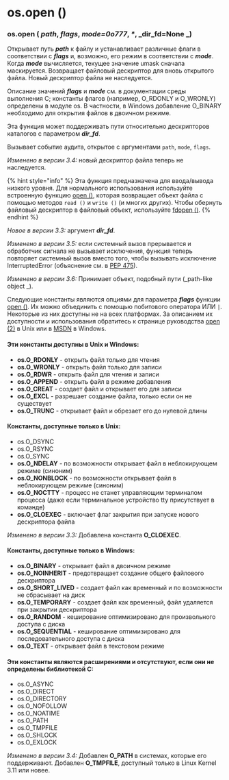 # os.open ()

### os.open ( _path_, _flags_, _mode=0o777_, _\*_, _dir\_fd=None _)

Открывает путь _**path**_ к файлу и устанавливает различные флаги в соответствии с _**flags**_ и, возможно, его режим в соответствии с _**mode**_. Когда _**mode**_ вычисляется, текущее значение umask сначала маскируется. Возвращает файловый дескриптор для вновь открытого файла. Новый дескриптор файла не наследуется.

Описание значений _**flags**_ и _**mode**_ см. в документации среды выполнения C; константы флагов (например, O\_RDONLY и O\_WRONLY) определены в модуле os. В частности, в Windows добавление O\_BINARY необходимо для открытия файлов в двоичном режиме.

Эта функция может поддерживать пути относительно дескрипторов каталогов с параметром _**dir\_fd**_.

Вызывает событие аудита, открытое с аргументами `path`, `mode`, `flags`.

_Изменено в версии 3.4:_ новый дескриптор файла теперь не наследуется.

{% hint style="info" %}
Эта функция предназначена для ввода/вывода низкого уровня. Для нормального использования используйте встроенную функцию [open ()](../../../../vstroennye-obekty/vstroennye-funkcii/open.md), которая возвращает объект файла с помощью методов `read ()` и `write ()` (и многих других). Чтобы обернуть файловый дескриптор в файловый объект, используйте [fdopen ()](../sozdanie-failovogo-obekta/os.fdopen.md).
{% endhint %}

_Новое в версии 3.3:_ аргумент _**dir\_fd**_.

_Изменено в версии 3.5:_ если системный вызов прерывается и обработчик сигнала не вызывает исключения, функция теперь повторяет системный вызов вместо того, чтобы вызывать исключение InterruptedError (объяснение см. в [PEP 475](https://www.python.org/dev/peps/pep-0475/)).

_Изменено в версии 3.6:_ Принимает объект, подобный пути (_path-like object _).

Следующие константы являются опциями для параметра _**flags**_ функции [open ()](os.open.md). Их можно объединить с помощью побитового оператора ИЛИ `|`. Некоторые из них доступны не на всех платформах. За описанием их доступности и использования обратитесь к странице руководства [open (2)](https://manpages.debian.org/buster/manpages-dev/open.2.en.html) в Unix или в [MSDN](https://docs.microsoft.com/en-us/cpp/c-runtime-library/reference/open-wopen?redirectedfrom=MSDN\&view=vs-2019) в Windows.

#### Эти константы доступны в Unix и Windows:

* **os.O\_RDONLY**  - открыть файл только для чтения
* **os.O\_WRONLY** - открыть файл только для записи
* **os.O\_RDWR**     - открыть файл для чтения и записи
* **os.O\_APPEND** - открыть файл в режиме добавления
* **os.O\_CREAT**    - создает файл и открывает его для записи
* **os.O\_EXCL**       - разрешает создание файла, только если он не существует
* **os.O\_TRUNC**   - открывает файл и обрезает его до нулевой длины

#### Константы, доступные только в Unix:

* os.O\_DSYNC&#x20;
* os.O\_RSYNC&#x20;
* os.O\_SYNC&#x20;
* **os.O\_NDELAY** - по возможности открывает файл в неблокирующем режиме (синоним)
* **os.O\_NONBLOCK** - по возможности открывает файл в неблокирующем режиме (синоним)
* **os.O\_NOCTTY** - процесс не станет управляющим терминалом процесса (даже если терминальное устройство tty присутствует в команде)
* **os.O\_CLOEXEC** - включает флаг закрытия при запуске нового дескриптора файла

_Изменено в версии 3.3:_ Добавлена константа **O\_CLOEXEC**.

#### Константы, доступные только в Windows:

* **os.O\_BINARY** - открывает файл в двоичном режиме
* **os.O\_NOINHERIT** - предотвращает создание общего файлового дескриптора
* **os.O\_SHORT\_LIVED** - создает файл как временный и по возможности не сбрасывает на диск
* **os.O\_TEMPORARY** - создает файл как временный, файл удаляется при закрытии дескриптора
* **os.O\_RANDOM** - кеширование оптимизировано для произвольного доступа с диска
* **os.O\_SEQUENTIAL** - кеширование оптимизировано для последовательного доступа с диска
* **os.O\_TEXT** - открывает файл в текстовом режиме

#### Эти константы являются расширениями и отсутствуют, если они не определены библиотекой C:

* os.O\_ASYNC&#x20;
* os.O\_DIRECT&#x20;
* os.O\_DIRECTORY&#x20;
* os.O\_NOFOLLOW&#x20;
* os.O\_NOATIME&#x20;
* os.O\_PATH&#x20;
* os.O\_TMPFILE&#x20;
* os.O\_SHLOCK&#x20;
* os.O\_EXLOCK

_Изменено в версии 3.4:_ Добавлен **O\_PATH** в системах, которые его поддерживают. Добавлен **O\_TMPFILE**, доступный только в Linux Kernel 3.11 или новее.
